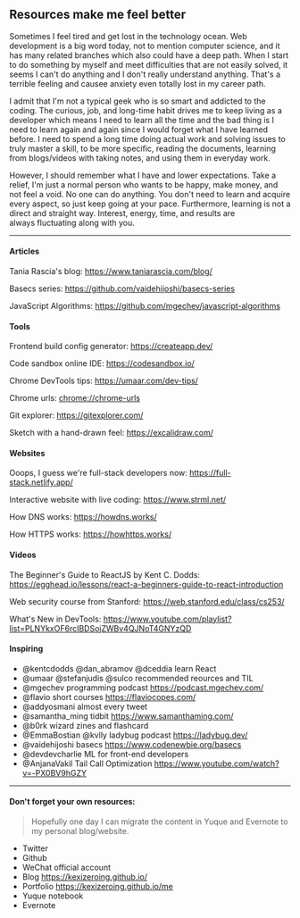 ## Resources make me feel better

Sometimes I feel tired and get lost in the technology ocean. Web development is a big word today, not to mention computer science, and it has many related branches which also could have a deep path. When I start to do something by myself and meet difficulties that are not easily solved, it seems I can't do anything and I don't really understand anything. That's a terrible feeling and causee anxiety even totally lost in my career path.

I admit that I'm not a typical geek who is so smart and addicted to the coding. The curious, job, and long-time habit drives me to keep living as a developer which means I need to learn all the time and the bad thing is I need to learn again and again since I would forget what I have learned before. I need to spend a long time doing actual work and solving issues to truly master a skill, to be more specific, reading the documents, learning from blogs/videos with taking notes, and using them in everyday work.

However, I should remember what I have and lower expectations. Take a relief, I'm just a normal person who wants to be happy, make money, and not feel a void. No one can do anything. You don't need to learn and acquire every aspect, so just keep going at your pace. Furthermore, learning is not a direct and straight way. Interest, energy, time, and results are always fluctuating along with you.

---

#### Articles

Tania Rascia's blog: https://www.taniarascia.com/blog/

Basecs series: https://github.com/vaidehijoshi/basecs-series

JavaScript Algorithms: https://github.com/mgechev/javascript-algorithms

#### Tools

Frontend build config generator: https://createapp.dev/

Code sandbox online IDE: https://codesandbox.io/

Chrome DevTools tips: https://umaar.com/dev-tips/

Chrome urls: [chrome://chrome-urls](chrome://chrome-urls/)

Git explorer: https://gitexplorer.com/

Sketch with a hand-drawn feel: https://excalidraw.com/

#### Websites

Ooops, I guess we're full-stack developers now: https://full-stack.netlify.app/

Interactive website with live coding: https://www.strml.net/

How DNS works: https://howdns.works/

How HTTPS works: https://howhttps.works/

#### Videos

The Beginner's Guide to
ReactJS by Kent C. Dodds: https://egghead.io/lessons/react-a-beginners-guide-to-react-introduction

Web security course from Stanford: https://web.stanford.edu/class/cs253/

What's New in DevTools: https://www.youtube.com/playlist?list=PLNYkxOF6rcIBDSojZWBv4QJNoT4GNYzQD

#### Inspiring

- @kentcdodds @dan_abramov @dceddia learn React
- @umaar @stefanjudis @sulco recommended reources and TIL
- @mgechev programming podcast https://podcast.mgechev.com/
- @flavio short courses https://flaviocopes.com/
- @addyosmani almost every tweet
- @samantha_ming tidbit https://www.samanthaming.com/
- @b0rk wizard zines and flashcard
- @EmmaBostian @kvlly ladybug podcast https://ladybug.dev/
- @vaidehijoshi basecs https://www.codenewbie.org/basecs
- @devdevcharlie ML for front-end developers
- @AnjanaVakil Tail Call Optimization https://www.youtube.com/watch?v=-PX0BV9hGZY

---

#### Don't forget your own resources:

> Hopefully one day I can migrate the content in Yuque and Evernote to my personal blog/website.

- Twitter
- Github
- WeChat official account
- Blog https://kexizeroing.github.io/
- Portfolio https://kexizeroing.github.io/me
- Yuque notebook
- Evernote
